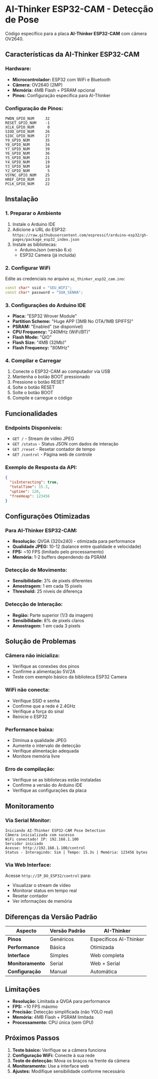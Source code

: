 # AI-Thinker ESP32-CAM - Detecção de Pose

Código específico para a placa **AI-Thinker ESP32-CAM** com câmera OV2640.

## Características da AI-Thinker ESP32-CAM

### **Hardware:**
- **Microcontrolador:** ESP32 com WiFi e Bluetooth
- **Câmera:** OV2640 (2MP)
- **Memória:** 4MB Flash + PSRAM opcional
- **Pinos:** Configuração específica para AI-Thinker

### **Configuração de Pinos:**
```
PWDN_GPIO_NUM     32
RESET_GPIO_NUM    -1
XCLK_GPIO_NUM      0
SIOD_GPIO_NUM     26
SIOC_GPIO_NUM     27
Y9_GPIO_NUM       35
Y8_GPIO_NUM       34
Y7_GPIO_NUM       39
Y6_GPIO_NUM       36
Y5_GPIO_NUM       21
Y4_GPIO_NUM       19
Y3_GPIO_NUM       18
Y2_GPIO_NUM        5
VSYNC_GPIO_NUM    25
HREF_GPIO_NUM     23
PCLK_GPIO_NUM     22
```

## Instalação

### **1. Preparar o Ambiente**
1. Instale o Arduino IDE
2. Adicione a URL do ESP32: `https://raw.githubusercontent.com/espressif/arduino-esp32/gh-pages/package_esp32_index.json`
3. Instale as bibliotecas:
   - ArduinoJson (versão 6.x)
   - ESP32 Camera (já incluída)

### **2. Configurar WiFi**
Edite as credenciais no arquivo `ai_thinker_esp32_cam.ino`:
```cpp
const char* ssid = "SEU_WIFI";
const char* password = "SUA_SENHA";
```

### **3. Configurações do Arduino IDE**
- **Placa:** "ESP32 Wrover Module"
- **Partition Scheme:** "Huge APP (3MB No OTA/1MB SPIFFS)"
- **PSRAM:** "Enabled" (se disponível)
- **CPU Frequency:** "240MHz (WiFi/BT)"
- **Flash Mode:** "QIO"
- **Flash Size:** "4MB (32Mb)"
- **Flash Frequency:** "80MHz"

### **4. Compilar e Carregar**
1. Conecte o ESP32-CAM ao computador via USB
2. Mantenha o botão BOOT pressionado
3. Pressione o botão RESET
4. Solte o botão RESET
5. Solte o botão BOOT
6. Compile e carregue o código

## Funcionalidades

### **Endpoints Disponíveis:**
- `GET /` - Stream de vídeo JPEG
- `GET /status` - Status JSON com dados de interação
- `GET /reset` - Resetar contador de tempo
- `GET /control` - Página web de controle

### **Exemplo de Resposta da API:**
```json
{
  "isInteracting": true,
  "totalTime": 15.3,
  "uptime": 120,
  "freeHeap": 123456
}
```

## Configurações Otimizadas

### **Para AI-Thinker ESP32-CAM:**
- **Resolução:** QVGA (320x240) - otimizada para performance
- **Qualidade JPEG:** 10-12 (balance entre qualidade e velocidade)
- **FPS:** ~10 FPS (limitado pelo processamento)
- **Memória:** 1-2 buffers dependendo da PSRAM

### **Detecção de Movimento:**
- **Sensibilidade:** 3% de pixels diferentes
- **Amostragem:** 1 em cada 15 pixels
- **Threshold:** 25 níveis de diferença

### **Detecção de Interação:**
- **Região:** Parte superior (1/3 da imagem)
- **Sensibilidade:** 8% de pixels claros
- **Amostragem:** 1 em cada 3 pixels

## Solução de Problemas

### **Câmera não inicializa:**
- Verifique as conexões dos pinos
- Confirme a alimentação 5V/2A
- Teste com exemplo básico da biblioteca ESP32 Camera

### **WiFi não conecta:**
- Verifique SSID e senha
- Confirme que a rede é 2.4GHz
- Verifique a força do sinal
- Reinicie o ESP32

### **Performance baixa:**
- Diminua a qualidade JPEG
- Aumente o intervalo de detecção
- Verifique alimentação adequada
- Monitore memória livre

### **Erro de compilação:**
- Verifique se as bibliotecas estão instaladas
- Confirme a versão do Arduino IDE
- Verifique as configurações da placa

## Monitoramento

### **Via Serial Monitor:**
```
Iniciando AI-Thinker ESP32-CAM Pose Detection
Câmera inicializada com sucesso
WiFi conectado! IP: 192.168.1.100
Servidor iniciado
Acesse: http://192.168.1.100/control
Status - Interagindo: Sim | Tempo: 15.3s | Memória: 123456 bytes
```

### **Via Web Interface:**
Acesse `http://IP_DO_ESP32/control` para:
- Visualizar o stream de vídeo
- Monitorar status em tempo real
- Resetar contador
- Ver informações de memória

## Diferenças da Versão Padrão

| Aspecto | Versão Padrão | AI-Thinker |
|---------|---------------|------------|
| **Pinos** | Genéricos | Específicos AI-Thinker |
| **Performance** | Básica | Otimizada |
| **Interface** | Simples | Web completa |
| **Monitoramento** | Serial | Web + Serial |
| **Configuração** | Manual | Automática |

## Limitações

- **Resolução:** Limitada a QVGA para performance
- **FPS:** ~10 FPS máximo
- **Precisão:** Detecção simplificada (não YOLO real)
- **Memória:** 4MB Flash + PSRAM limitada
- **Processamento:** CPU única (sem GPU)

## Próximos Passos

1. **Teste básico:** Verifique se a câmera funciona
2. **Configuração WiFi:** Conecte à sua rede
3. **Teste de detecção:** Mova os braços na frente da câmera
4. **Monitoramento:** Use a interface web
5. **Ajustes:** Modifique sensibilidade conforme necessário
